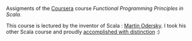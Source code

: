 Assigments of the [Coursera](http://www.coursera.org) course *Functional Programming Principles in Scala*.

This course is lectured by the inventor of Scala : [Martin Odersky](http://en.wikipedia.org/wiki/Martin_Odersky). 
I took his other Scala course and proudly [accomplished with distinction](https://dl.dropoxusercontent.com/u/3349477/coursera/Coursera%20progfun%202014.pdf) :)
